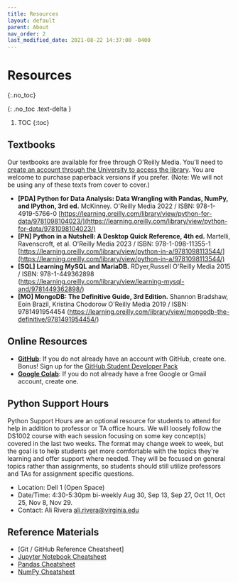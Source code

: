 ```yaml
---
title: Resources
layout: default
parent: About
nav_order: 2
last_modified_date: 2021-08-22 14:37:00 -0400
---
```


# Resources
{:.no_toc}

{: .no_toc .text-delta }

1. TOC
{:toc}

## Textbooks

Our textbooks are available for free through O'Reilly Media. You'll need to <a href="https://nmagee.github.io/ds1002/about/oreilly.html">create an account through the University to access the library</a>. You are welcome to purchase paperback versions if you prefer. (Note: We will not be using any of these texts from cover to cover.)

- **[PDA] Python for Data Analysis: Data Wrangling with Pandas, NumPy, and IPython, 3rd ed.** McKinney. O'Reilly Media 2022 / ISBN: 978-1-4919-5766-0 [https://learning.oreilly.com/library/view/python-for-data/9781098104023/](https://learning.oreilly.com/library/view/python-for-data/9781098104023/)
- **[PN] Python in a Nutshell: A Desktop Quick Reference, 4th ed.** Martelli, Ravenscroft, et al. O'Reilly Media 2023 / ISBN: 978-1-098-11355-1 [https://learning.oreilly.com/library/view/python-in-a/9781098113544/](https://learning.oreilly.com/library/view/python-in-a/9781098113544/)
- **[SQL] Learning MySQL and MariaDB.** RDyer,Russell  O'Reilly Media 2015 / ISBN: 978-1-449362898 (https://learning.oreilly.com/library/view/learning-mysql-and/9781449362898/)
- **[MO] MongoDB: The Definitive Guide, 3rd Edition.**  Shannon Bradshaw, Eoin Brazil, Kristina Chodorow  O'Reilly Media 2019 / ISBN: 9781491954454 (https://learning.oreilly.com/library/view/mongodb-the-definitive/9781491954454/)




## Online Resources

- [**GitHub**](https://github.com/): If you do not already have an account with GitHub, create one. Bonus! Sign up for the [GitHub Student Developer Pack](https://education.github.com/pack)
- [**Google Colab**](https://colab.research.google.com/): If you do not already have a free Google or Gmail account, create one.

## Python Support Hours

Python Support Hours are an optional resource for students to attend for help in addition to professor or TA office hours. We will loosely follow the DS1002 course with each session focusing on some key concept(s) covered in the last two weeks. The format may change week to week, but the goal is to help students get more comfortable with the topics they're learning and offer support where needed. They will be focused on general topics rather than assignments, so students should still utilize professors and TAs for assignment specific questions.

- Location: Dell 1 (Open Space)
- Date/Time: 4:30-5:30pm bi-weekly Aug 30, Sep 13, Sep 27, Oct 11, Oct 25, Nov 8, Nov 29.
- Contact: Ali Rivera [ali.rivera@virginia.edu](mailto:ali.rivera@virginia.edu)

## Reference Materials

- [Git / GitHub Reference Cheatsheet]
- [Jupyter Notebook Cheatsheet](https://canvas.its.virginia.edu/courses/95426/files?preview=5867041)
- [Pandas Cheatsheet](https://canvas.its.virginia.edu/courses/95426/files?preview=5867040)
- [NumPy Cheatsheet](https://canvas.its.virginia.edu/courses/95426/files?preview=5867039)
